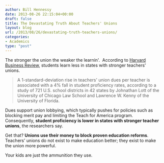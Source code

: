 ```yaml
---
author: Bill Hennessy
date: 2013-08-26 22:15:04+00:00
draft: false
title: The Devastating Truth About Teachers' Unions
layout: blog
url: /2013/08/26/devastating-truth-teachers-unions/
categories:
- Academics
type: "post"
---
```


The stronger the union the weaker the learnin'.  According to [Harvard Business Review](https://links.mkt3142.com/servlet/MailView?ms=NjgyMjMzNwS2&r=Mzc4OTg2MTk1S0&j=ODU0MTI0MjkS1&mt=1&rt=0), students learn less in states with stronger teachers' unions.


> A 1-standard-deviation rise in teachers' union dues per teacher is associated with a 4% fall in student proficiency rates, according to a study of 721 U.S. school districts in 42 states by Johnathan Lott of the University of Chicago Law School and Lawrence W. Kenny of the University of Florida.

Dues support union lobbying, which typically pushes for policies such as blocking merit pay and limiting the Teach for America program. Consequently, **student proficiency is lower in states with stronger teacher unions**, the researchers say.


Get that? **Unions use their money to block proven education reforms**. Teachers' unions do not exist to make education better; they exist to make the union more powerful.

Your kids are just the ammunition they use.
